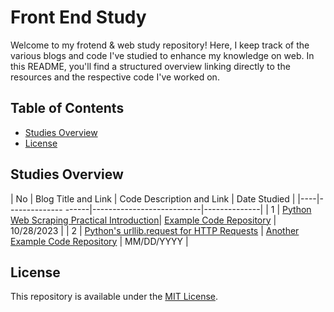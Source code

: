 # Front End Study

Welcome to my frotend & web study repository! Here, I keep track of the various blogs and code I've studied to enhance my knowledge on web. In this README, you'll find a structured overview linking directly to the resources and the respective code I've worked on.

## Table of Contents

- [Studies Overview](#studies-overview)
- [License](#license)

## Studies Overview

| No | Blog Title and Link | Code Description and Link | Date Studied |
|----|-------------- ------|---------------------------|--------------|
| 1  | [Python Web Scraping Practical Introduction](https://realpython.com/python-web-scraping-practical-introduction/)| [Example Code Repository](http://examplecode.com) | 10/28/2023 |
| 2  | [Python's urllib.request for HTTP Requests](https://realpython.com/urllib-request/)   | [Another Example Code Repository](http://anotherexamplecode.com) | MM/DD/YYYY   |


## License

This repository is available under the [MIT License](LICENSE).

